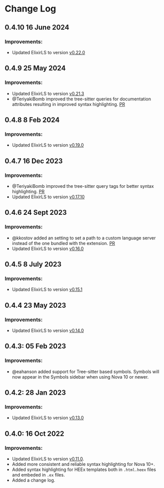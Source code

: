 # Change Log

## 0.4.10 16 June 2024

### Improvements:

- Updated ElixirLS to version [v0.22.0](https://github.com/elixir-lsp/elixir-ls/releases/tag/v0.22.0)

## 0.4.9 25 May 2024

### Improvements:

- Updated ElixirLS to version [v0.21.3](https://github.com/elixir-lsp/elixir-ls/releases/tag/v0.21.3)
- @TeriyakiBomb improved the tree-sitter queries for documentation attributes resulting in improved syntax highlighting. [PR](https://github.com/raulchedrese/nova-elixir-ls/pull/33)

## 0.4.8 8 Feb 2024

### Improvements:

- Updated ElixirLS to version [v0.19.0](https://github.com/elixir-lsp/elixir-ls/releases/tag/v0.19.0)

## 0.4.7 16 Dec 2023

### Improvements:

- @TeriyakiBomb improved the tree-sitter query tags for better syntax highlighting. [PR](https://github.com/raulchedrese/nova-elixir-ls/pull/33)
- Updated ElixirLS to version [v0.17.10](https://github.com/elixir-lsp/elixir-ls/releases/tag/v0.17.10)


## 0.4.6 24 Sept 2023

### Improvements:

- @kkostov added an setting to set a path to a custom language server instead of the one bundled with the extension. [PR](https://github.com/raulchedrese/nova-elixir-ls/pull/29)
- Updated ElixirLS to version [v0.16.0](https://github.com/elixir-lsp/elixir-ls/releases/tag/v0.16.0)

## 0.4.5 8 July 2023

### Improvements:

- Updated ElixirLS to version [v0.15.1](https://github.com/elixir-lsp/elixir-ls/releases/tag/v0.15.1)

## 0.4.4 23 May 2023

### Improvements:

- Updated ElixirLS to version [v0.14.0](https://github.com/elixir-lsp/elixir-ls/releases/tag/v0.14.0)

## 0.4.3: 05 Feb 2023

### Improvements:

- @eahanson added support for Tree-sitter based symbols. Symbols will now appear in the Symbols sidebar when using Nova 10 or newer.

## 0.4.2: 28 Jan 2023

### Improvements:

- Updated ElixirLS to version [v0.13.0](https://github.com/elixir-lsp/elixir-ls/releases/tag/v0.13.0)

## 0.4.0: 16 Oct 2022

### Improvements:

- Updated ElixirLS to version [v0.11.0](https://github.com/elixir-lsp/elixir-ls/releases/tag/v0.11.0).
- Added more consistent and reliable syntax highlighting for Nova 10+.
- Added syntax highlighting for HEEx templates both in `.html.heex` files and embeded in `.ex` files.
- Added a change log.
